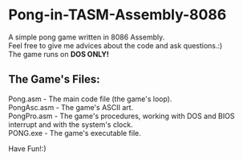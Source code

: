 # Pong-in-TASM-Assembly-8086
A simple pong game written in 8086 Assembly.  
Feel free to give me advices about the code and ask questions.:)  
The game runs on **DOS ONLY!**

## The Game's Files:
Pong.asm - The main code file (the game's loop).  
PongAsc.asm - The game's ASCII art.  
PongPro.asm - The game's procedures, working with DOS and BIOS interrupt and with the system's clock.  
PONG.exe - The game's executable file.

Have Fun!:)
